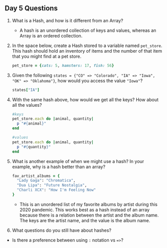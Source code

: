 ## Day 5 Questions

1. What is a Hash, and how is it different from an Array?

   - A hash is an unordered collection of keys and values, whereas an Array is an ordered collection.

1. In the space below, create a Hash stored to a variable named `pet_store`.  This hash should hold an inventory of items and the number of that item that you might find at a pet store.

   ```ruby
   pet_store = {cats: 5, hamsters: 17, fish: 56}
   ```

1. Given the following `states = {"CO" => "Colorado", "IA" => "Iowa", "OK" => "Oklahoma"}`, how would you access the value `"Iowa"`?

    ```ruby
    states["IA"]
    ```

1. With the same hash above, how would we get all the keys?  How about all the values?
   ```ruby
   #keys
   pet_store.each do |animal, quantity|
     p "#{animal}"
   end

   #values
   pet_store.each do |animal, quantity|
     p "#{quantity}"
   end
   ```

1. What is another example of when we might use a hash?  In your example, why is a hash better than an array?

   ```ruby
   fav_artist_albums = {
     "Lady Gaga": "Chromatica",
     "Dua Lipa": "Future Nostalgia",
     "Charli XCX": "How I'm Feeling Now"
   }
   ```
   - This is an unordered list of my favorite albums by artist during this 2020 pandemic. This works best as a hash instead of an array because there is a relation between the artist and the album name. The keys are the artist name, and the value is the album name.

1. What questions do you still have about hashes?

  - Is there a preference between using `:` notation vs `=>`?
